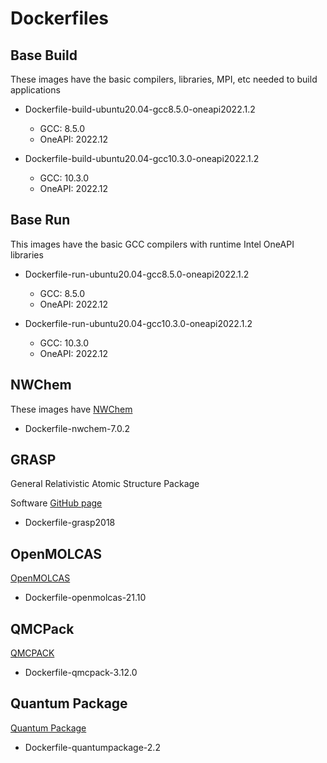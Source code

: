 # Dockerfiles

## Base Build

These images have the basic compilers, libraries, MPI, etc needed to build applications

- Dockerfile-build-ubuntu20.04-gcc8.5.0-oneapi2022.1.2
	- GCC: 8.5.0
	- OneAPI: 2022.12

- Dockerfile-build-ubuntu20.04-gcc10.3.0-oneapi2022.1.2
	- GCC: 10.3.0
	- OneAPI: 2022.12

## Base Run

This images have the basic GCC compilers with runtime Intel OneAPI libraries

- Dockerfile-run-ubuntu20.04-gcc8.5.0-oneapi2022.1.2
	- GCC: 8.5.0
	- OneAPI: 2022.12

- Dockerfile-run-ubuntu20.04-gcc10.3.0-oneapi2022.1.2
	- GCC: 10.3.0
	- OneAPI: 2022.12

## NWChem

These images have [NWChem](https://nwchemgit.github.io/)

- Dockerfile-nwchem-7.0.2

## GRASP

General Relativistic Atomic Structure Package

Software [GitHub page](https://github.com/compas/grasp)

- Dockerfile-grasp2018

## OpenMOLCAS

[OpenMOLCAS](https://gitlab.com/Molcas/OpenMolcas)

- Dockerfile-openmolcas-21.10

## QMCPack

[QMCPACK](https://qmcpack.org/)

- Dockerfile-qmcpack-3.12.0

## Quantum Package

[Quantum Package](https://quantumpackage.github.io/qp2/) 

- Dockerfile-quantumpackage-2.2


